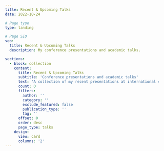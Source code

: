 ```yaml
---
title: Recent & Upcoming Talks
date: 2022-10-24

# Page type
type: landing

# Page SEO
seo:
  title: Recent & Upcoming Talks
  description: My conference presentations and academic talks.

sections:
  - block: collection
    content:
      title: Recent & Upcoming Talks
      subtitle: 'Conference presentations and academic talks'
      text: 'A collection of my recent presentations at international conferences and academic seminars.'
      count: 0
      filters:
        author: ''
        category: ''
        exclude_featured: false
        publication_type: ''
        tag: ''
      offset: 0
      order: desc
      page_type: talks
    design:
      view: card
      columns: '2'
---
```

